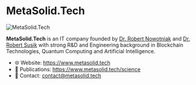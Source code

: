 # MetaSolid.Tech

![MetaSolid.Tech](https://www.metasolid.tech/images/logo-light.svg)

**MetaSolid.Tech** is an IT company founded by [Dr. Robert Nowotniak](https://github.com/rnowotniak/) and [Dr. Robert Susik](https://github.com/rsusik/) with strong R&D and Engineering background in Blockchain Technologies, Quantum Computing and Artificial Intelligence.

* 🌐  Website: https://www.metasolid.tech
* 🔬  Publications: https://www.metasolid.tech/science
* 📧  Contact: contact@metasolid.tech
